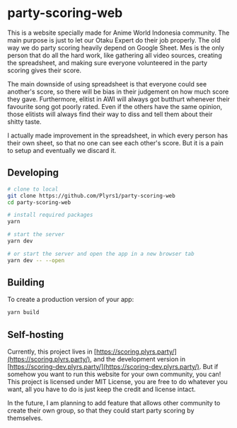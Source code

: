 # party-scoring-web

This is a website specially made for Anime World Indonesia community. The main purpose is just to let our Otaku Expert do their job properly. The old way we do party scoring heavily depend on Google Sheet. Mes is the only person that do all the hard work, like gathering all video sources, creating the spreadsheet, and making sure everyone volunteered in the party scoring gives their score.

The main downside of using spreadsheet is that everyone could see another's score, so there will be bias in their judgement on how much score they gave. Furthermore, elitist in AWI will always got butthurt whenever their favourite song got poorly rated. Even if the others have the same opinion, those elitists will always find their way to diss and tell them about their shitty taste.

I actually made improvement in the spreadsheet, in which every person has their own sheet, so that no one can see each other's score. But it is a pain to setup and eventually we discard it.



## Developing

```bash
# clone to local
git clone https://github.com/Plyrs1/party-scoring-web
cd party-scoring-web

# install required packages
yarn

# start the server
yarn dev

# or start the server and open the app in a new browser tab
yarn dev -- --open
```

## Building

To create a production version of your app:

```bash
yarn build
```
## Self-hosting
Currently, this project lives in [https://scoring.plyrs.party/](https://scoring.plyrs.party/), and the development version in [https://scoring-dev.plyrs.party/](https://scoring-dev.plyrs.party/). But if somehow you want to run this website for your own community, you can! This project is licensed under MIT License, you are free to do whatever you want, all you have to do is just keep the credit and license intact.


In the future, I am planning to add feature that allows other community to create their own group, so that they could start party scoring by themselves.
